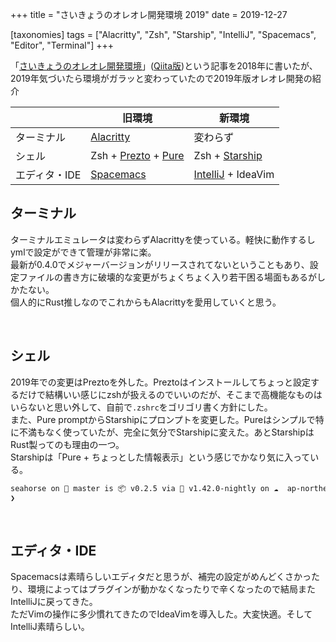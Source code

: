 +++
title = "さいきょうのオレオレ開発環境 2019"
date = 2019-12-27

[taxonomies]
tags = ["Alacritty", "Zsh", "Starship", "IntelliJ", "Spacemacs", "Editor", "Terminal"]
+++

「[さいきょうのオレオレ開発環境](https://ksk.netlify.com/20180807)」([Qiita版](https://qiita.com/KeisukeToyota/items/5ad9bf66fb687804b3eb))という記事を2018年に書いたが、2019年気づいたら環境がガラッと変わっていたので2019年版オレオレ開発の紹介

<!-- more -->

||旧環境|新環境|
|-----|-----|-----|
|ターミナル|[Alacritty](https://github.com/jwilm/alacritty)|変わらず|
|シェル|Zsh + [Prezto](https://github.com/sorin-ionescu/prezto) + [Pure](https://github.com/sindresorhus/pure)|Zsh + [Starship](https://starship.rs/)|
|エディタ・IDE|[Spacemacs](https://github.com/syl20bnr/spacemacs)|[IntelliJ](https://www.jetbrains.com/ja-jp/idea/) + IdeaVim|

## ターミナル
ターミナルエミュレータは変わらずAlacrittyを使っている。軽快に動作するしymlで設定ができて管理が非常に楽。  
最新が0.4.0でメジャーバージョンがリリースされてないということもあり、設定ファイルの書き方に破壊的な変更がちょくちょく入り若干困る場面もあるがしかたない。  
個人的にRust推しなのでこれからもAlacrittyを愛用していくと思う。

<br/>

## シェル
2019年での変更はPreztoを外した。Preztoはインストールしてちょっと設定するだけで結構いい感じにzshが扱えるのでいいのだが、そこまで高機能なものはいらないと思い外して、自前で`.zshrc`をゴリゴリ書く方針にした。  
また、Pure promptからStarshipにプロンプトを変更した。Pureはシンプルで特に不満もなく使っていたが、完全に気分でStarshipに変えた。あとStarshipはRust製ってのも理由の一つ。  
Starshipは「Pure + ちょっとした情報表示」という感じでかなり気に入っている。

```zsh
seahorse on  master is 📦 v0.2.5 via 🦀 v1.42.0-nightly on ☁️  ap-northeast-1
❯
```

<br/>

## エディタ・IDE
Spacemacsは素晴らしいエディタだと思うが、補完の設定がめんどくさかったり、環境によってはプラグインが動かなくなったりで辛くなったので結局またIntelliJに戻ってきた。  
ただVimの操作に多少慣れてきたのでIdeaVimを導入した。大変快適。そしてIntelliJ素晴らしい。